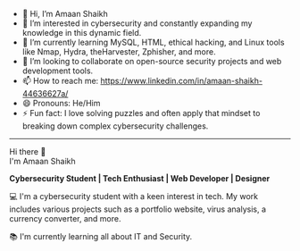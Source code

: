 - 👋 Hi, I’m Amaan Shaikh
- 👀 I’m interested in cybersecurity and constantly expanding my knowledge in this dynamic field.
- 🌱 I’m currently learning MySQL, HTML, ethical hacking, and Linux tools like Nmap, Hydra, theHarvester, Zphisher, and more.
- 💞️ I’m looking to collaborate on open-source security projects and web development tools.
- 📫 How to reach me: https://www.linkedin.com/in/amaan-shaikh-44636627a/
- 😄 Pronouns: He/Him
- ⚡ Fun fact: I love solving puzzles and often apply that mindset to breaking down complex cybersecurity challenges.

---

Hi there 👋  
I'm Amaan Shaikh

**Cybersecurity Student | Tech Enthusiast | Web Developer | Designer**

💻 I'm a cybersecurity student with a keen interest in tech. My work includes various projects such as a portfolio website, virus analysis, a currency converter, and more.

📚 I'm currently learning all about IT and Security.



